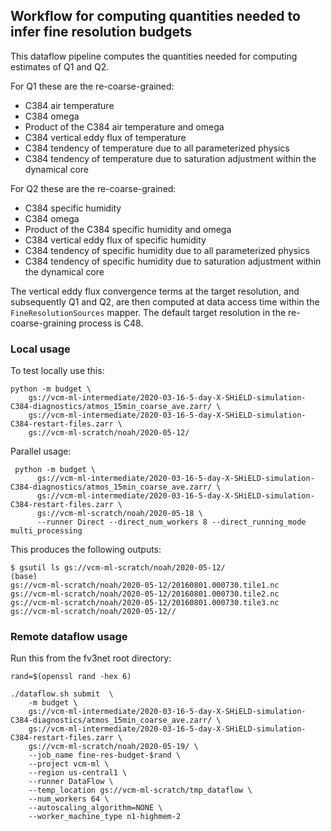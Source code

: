 ## Workflow for computing quantities needed to infer fine resolution budgets

This dataflow pipeline computes the quantities needed for computing estimates
of Q1 and Q2.

For Q1 these are the re-coarse-grained:

- C384 air temperature
- C384 omega
- Product of the C384 air temperature and omega
- C384 vertical eddy flux of temperature
- C384 tendency of temperature due to all parameterized physics
- C384 tendency of temperature due to saturation adjustment within the
  dynamical core

For Q2 these are the re-coarse-grained:

- C384 specific humidity
- C384 omega
- Product of the C384 specific humidity and omega
- C384 vertical eddy flux of specific humidity
- C384 tendency of specific humidity due to all parameterized physics
- C384 tendency of specific humidity due to saturation adjustment within the
  dynamical core

The vertical eddy flux convergence terms at the target resolution, and
subsequently Q1 and Q2, are then computed at data access time within the
`FineResolutionSources` mapper.  The default target resolution in the
re-coarse-graining process is C48.

### Local usage

To test locally use this:

    python -m budget \
        gs://vcm-ml-intermediate/2020-03-16-5-day-X-SHiELD-simulation-C384-diagnostics/atmos_15min_coarse_ave.zarr/ \
        gs://vcm-ml-intermediate/2020-03-16-5-day-X-SHiELD-simulation-C384-restart-files.zarr \
        gs://vcm-ml-scratch/noah/2020-05-12/

Parallel usage:

	 python -m budget \
          gs://vcm-ml-intermediate/2020-03-16-5-day-X-SHiELD-simulation-C384-diagnostics/atmos_15min_coarse_ave.zarr/ \
          gs://vcm-ml-intermediate/2020-03-16-5-day-X-SHiELD-simulation-C384-restart-files.zarr \
          gs://vcm-ml-scratch/noah/2020-05-18 \
          --runner Direct --direct_num_workers 8 --direct_running_mode multi_processing

This produces the following outputs:
```
$ gsutil ls gs://vcm-ml-scratch/noah/2020-05-12/                                                                                                                                                                                                                       (base)
gs://vcm-ml-scratch/noah/2020-05-12/20160801.000730.tile1.nc
gs://vcm-ml-scratch/noah/2020-05-12/20160801.000730.tile2.nc
gs://vcm-ml-scratch/noah/2020-05-12/20160801.000730.tile3.nc
gs://vcm-ml-scratch/noah/2020-05-12//
```


### Remote dataflow usage

Run this from the fv3net root directory:

```
rand=$(openssl rand -hex 6)

./dataflow.sh submit  \
    -m budget \
    gs://vcm-ml-intermediate/2020-03-16-5-day-X-SHiELD-simulation-C384-diagnostics/atmos_15min_coarse_ave.zarr/ \
    gs://vcm-ml-intermediate/2020-03-16-5-day-X-SHiELD-simulation-C384-restart-files.zarr \
    gs://vcm-ml-scratch/noah/2020-05-19/ \
    --job_name fine-res-budget-$rand \
    --project vcm-ml \
    --region us-central1 \
    --runner DataFlow \
    --temp_location gs://vcm-ml-scratch/tmp_dataflow \
    --num_workers 64 \
    --autoscaling_algorithm=NONE \
    --worker_machine_type n1-highmem-2
```
